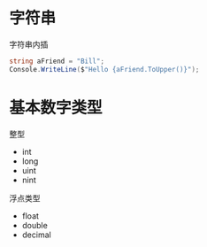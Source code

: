 # 字符串
字符串内插
```c#
string aFriend = "Bill";
Console.WriteLine($"Hello {aFriend.ToUpper()}");
```

# 基本数字类型
整型
- int
- long
- uint
- nint

浮点类型
- float
- double
- decimal

